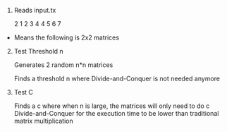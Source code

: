 1.  Reads input.tx


    2
    1 2
    3 4
    4 5
    6 7 

  * Means the following is 2x2 matrices


2.  Test Threshold n

    Generates 2 random n*n matrices
    
    Finds a threshold n where Divide-and-Conquer is not needed anymore
    
3.  Test C

    Finds a c where when n is large, the matrices will only need to do c Divide-and-Conquer for the execution time to be lower than traditional matrix multiplication
